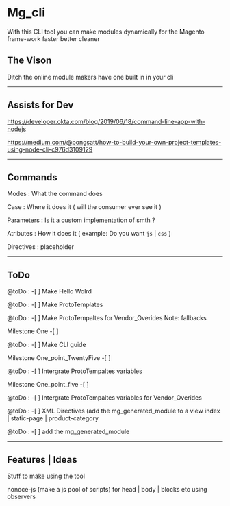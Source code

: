 # Mg_cli
With this CLI tool you can make modules dynamically for the Magento frame-work faster better cleaner 


## The Vison

Ditch the online module makers have one built in in your cli 

---
## Assists for Dev

https://developer.okta.com/blog/2019/06/18/command-line-app-with-nodejs

https://medium.com/@pongsatt/how-to-build-your-own-project-templates-using-node-cli-c976d3109129


---
## Commands

Modes : What the command does 

Case : Where it does it ( will the consumer ever see it ) 

Parameters :  Is it a custom implementation of smth ? 

Atributes : How it does it ( example: Do you want `js` | `css` )

Directives : placeholder

---

## ToDo 

@toDo : -[ ]  Make Hello Wolrd 

@toDo : -[ ]  Make ProtoTemplates

@toDo : -[ ]  Make ProtoTempaltes for Vendor_Overides Note: fallbacks 

Milestone One -[ ] 

@toDo : -[ ]  Make CLI guide

Milestone One_point_TwentyFive -[ ] 

@toDo : -[ ]  Intergrate ProtoTempaltes variables

Milestone One_point_five -[ ] 

@toDo : -[ ]  Intergrate ProtoTempaltes variables for Vendor_Overides

@toDo : -[ ]  XML Directives (add the mg_generated_module to a view  index | static-page | product-category 

@toDo : -[ ]   add the mg_generated_module

---

##  Features | Ideas 

Stuff to make using the tool 

nonoce-js (make a js pool of scripts) for head | body | blocks etc using observers  




